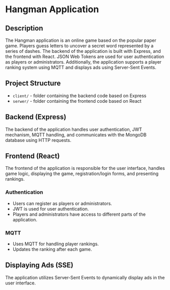 # Hangman Application

## Description
The Hangman application is an online game based on the popular paper game. Players guess letters to uncover a secret word represented by a series of dashes. The backend of the application is built with Express, and the frontend with React. JSON Web Tokens are used for user authentication as players or administrators. Additionally, the application supports a player ranking system using MQTT and displays ads using Server-Sent Events.

## Project Structure
- `client/` - folder containing the backend code based on Express
- `serwer/` - folder containing the frontend code based on React

## Backend (Express)
The backend of the application handles user authentication, JWT mechanism, MQTT handling, and communicates with the MongoDB database using HTTP requests.

## Frontend (React)
The frontend of the application is responsible for the user interface, handles game logic, displaying the game, registration/login forms, and presenting rankings.

### Authentication
- Users can register as players or administrators.
- JWT is used for user authentication.
- Players and administrators have access to different parts of the application.

### MQTT
- Uses MQTT for handling player rankings.
- Updates the ranking after each game.

## Displaying Ads (SSE)
The application utilizes Server-Sent Events to dynamically display ads in the user interface.
